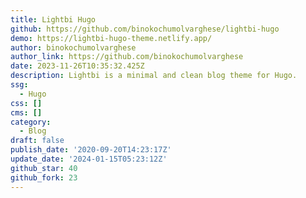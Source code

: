 ```yaml
---
title: Lightbi Hugo
github: https://github.com/binokochumolvarghese/lightbi-hugo
demo: https://lightbi-hugo-theme.netlify.app/
author: binokochumolvarghese
author_link: https://github.com/binokochumolvarghese
date: 2023-11-26T10:35:32.425Z
description: Lightbi is a minimal and clean blog theme for Hugo.
ssg:
  - Hugo
css: []
cms: []
category:
  - Blog
draft: false
publish_date: '2020-09-20T14:23:17Z'
update_date: '2024-01-15T05:23:12Z'
github_star: 40
github_fork: 23
---
```

